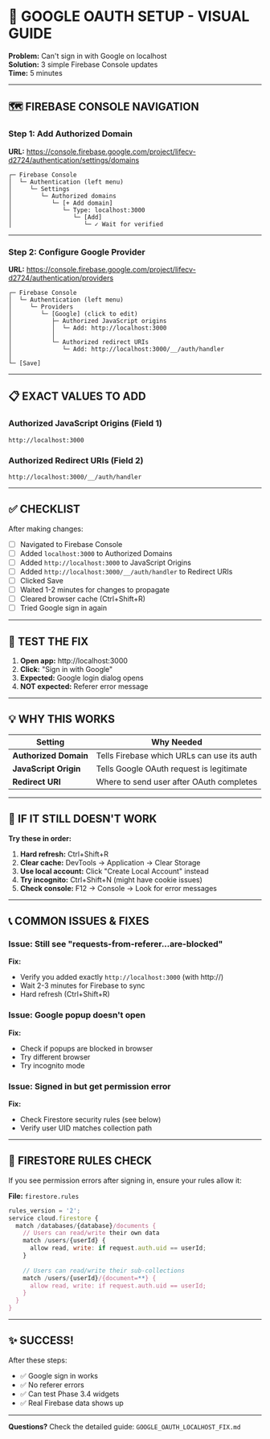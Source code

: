 # 🎯 GOOGLE OAUTH SETUP - VISUAL GUIDE

**Problem:** Can't sign in with Google on localhost  
**Solution:** 3 simple Firebase Console updates  
**Time:** 5 minutes

---

## 🗺️ FIREBASE CONSOLE NAVIGATION

### Step 1: Add Authorized Domain

**URL:** https://console.firebase.google.com/project/lifecv-d2724/authentication/settings/domains

```
┌─ Firebase Console
│  └─ Authentication (left menu)
│     └─ Settings
│        └─ Authorized domains
│           └─ [+ Add domain]
│              └─ Type: localhost:3000
│                 └─ [Add]
│                    └─ ✓ Wait for verified
```

---

### Step 2: Configure Google Provider

**URL:** https://console.firebase.google.com/project/lifecv-d2724/authentication/providers

```
┌─ Firebase Console
│  └─ Authentication (left menu)
│     └─ Providers
│        └─ [Google] (click to edit)
│           ├─ Authorized JavaScript origins
│           │  └─ Add: http://localhost:3000
│           │
│           └─ Authorized redirect URIs
│              └─ Add: http://localhost:3000/__/auth/handler
│
└─ [Save]
```

---

## 📋 EXACT VALUES TO ADD

### Authorized JavaScript Origins (Field 1)
```
http://localhost:3000
```

### Authorized Redirect URIs (Field 2)
```
http://localhost:3000/__/auth/handler
```

---

## ✅ CHECKLIST

After making changes:

- [ ] Navigated to Firebase Console
- [ ] Added `localhost:3000` to Authorized Domains
- [ ] Added `http://localhost:3000` to JavaScript Origins
- [ ] Added `http://localhost:3000/__/auth/handler` to Redirect URIs
- [ ] Clicked Save
- [ ] Waited 1-2 minutes for changes to propagate
- [ ] Cleared browser cache (Ctrl+Shift+R)
- [ ] Tried Google sign in again

---

## 🔄 TEST THE FIX

1. **Open app:** http://localhost:3000
2. **Click:** "Sign in with Google"
3. **Expected:** Google login dialog opens
4. **NOT expected:** Referer error message

---

## 💡 WHY THIS WORKS

| Setting | Why Needed |
|---------|-----------|
| **Authorized Domain** | Tells Firebase which URLs can use its auth |
| **JavaScript Origin** | Tells Google OAuth request is legitimate |
| **Redirect URI** | Where to send user after OAuth completes |

---

## 🚀 IF IT STILL DOESN'T WORK

**Try these in order:**

1. **Hard refresh:** Ctrl+Shift+R
2. **Clear cache:** DevTools → Application → Clear Storage
3. **Use local account:** Click "Create Local Account" instead
4. **Try incognito:** Ctrl+Shift+N (might have cookie issues)
5. **Check console:** F12 → Console → Look for error messages

---

## 📞 COMMON ISSUES & FIXES

### Issue: Still see "requests-from-referer...are-blocked"
**Fix:** 
- Verify you added exactly `http://localhost:3000` (with http://)
- Wait 2-3 minutes for Firebase to sync
- Hard refresh (Ctrl+Shift+R)

### Issue: Google popup doesn't open
**Fix:**
- Check if popups are blocked in browser
- Try different browser
- Try incognito mode

### Issue: Signed in but get permission error
**Fix:**
- Check Firestore security rules (see below)
- Verify user UID matches collection path

---

## 🔐 FIRESTORE RULES CHECK

If you see permission errors after signing in, ensure your rules allow it:

**File:** `firestore.rules`

```javascript
rules_version = '2';
service cloud.firestore {
  match /databases/{database}/documents {
    // Users can read/write their own data
    match /users/{userId} {
      allow read, write: if request.auth.uid == userId;
    }
    
    // Users can read/write their sub-collections
    match /users/{userId}/{document=**} {
      allow read, write: if request.auth.uid == userId;
    }
  }
}
```

---

## ✨ SUCCESS!

After these steps:
- ✅ Google sign in works
- ✅ No referer errors
- ✅ Can test Phase 3.4 widgets
- ✅ Real Firebase data shows up

---

**Questions?** Check the detailed guide: `GOOGLE_OAUTH_LOCALHOST_FIX.md`

